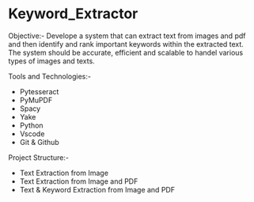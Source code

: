 # Keyword_Extractor

Objective:-
Develope a system that can extract text from images and pdf and then identify and rank important keywords within the extracted text.
The system should be accurate, efficient and scalable to handel various types of images and texts.

Tools and Technologies:-
- Pytesseract
- PyMuPDF
- Spacy
- Yake
- Python
- Vscode
- Git & Github

Project Structure:-
- Text Extraction from Image
- Text Extraction from Image and PDF
- Text & Keyword Extraction from Image and PDF  